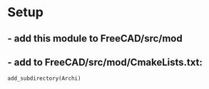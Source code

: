 # Setup
## - add this module to FreeCAD/src/mod
## - add to FreeCAD/src/mod/CmakeLists.txt:
```
add_subdirectory(Archi)
```
